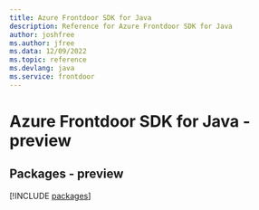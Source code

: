 ```yaml
---
title: Azure Frontdoor SDK for Java
description: Reference for Azure Frontdoor SDK for Java
author: joshfree
ms.author: jfree
ms.data: 12/09/2022
ms.topic: reference
ms.devlang: java
ms.service: frontdoor
---
```

# Azure Frontdoor SDK for Java - preview
## Packages - preview
[!INCLUDE [packages](frontdoor-index.md)]